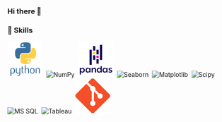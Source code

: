 ### Hi there 👋

<!--
**mkayaharman/mkayaharman** is a ✨ _special_ ✨ repository because its `README.md` (this file) appears on your GitHub profile.

Here are some ideas to get you started:

- 🔭 I’m currently working on ...
- 🌱 I’m currently learning ...
- 👯 I’m looking to collaborate on ...
- 🤔 I’m looking for help with ...
- 💬 Ask me about ...
- 📫 How to reach me: ...
- 😄 Pronouns: ...
- ⚡ Fun fact: ...
-->
###  🚀 Skills

<div>
  <img src="https://github.com/devicons/devicon/blob/master/icons/python/python-original-wordmark.svg" title="Python" alt="Python" width="80" height="80"/>&nbsp;
  <img src="https://github.com/numpy/numpy/blob/main/branding/logo/secondary/numpylogo2.png" title="NumPy" alt="NumPy" width="80" height="80"/>&nbsp;
  <img src="https://github.com/devicons/devicon/blob/master/icons/pandas/pandas-original-wordmark.svg" title="Pandas" alt="Pandas" width="80" height="80"/>&nbsp;
  <img src="https://seaborn.pydata.org/_images/logo-tall-lightbg.svg" title="Seaborn" alt="Seaborn" width="80" height="80"/>&nbsp;
  <img src="https://upload.wikimedia.org/wikipedia/commons/8/84/Matplotlib_icon.svg" title="Matplotlib" alt="Matplotlib" width="80" height="80"/>&nbsp;
  <img src="https://github.com/scipy/archive/blob/main/branding/logos/scipy_logo.svg" title="Scipy" alt="Scipy" width="80" height="80"/>&nbsp;
  <img src="https://upload.wikimedia.org/wikipedia/de/8/8c/Microsoft_SQL_Server_Logo.svg" title="MS SQL" alt="MS SQL" width="80" height="80"/>&nbsp;
  <img src="https://surveymonkey-assets.s3.amazonaws.com/papiasset/apps/logos/2e989404-aed0-41ea-9198-ddc1c76d7a4a" title="Tableau" alt="Tableau" height="80"/>&nbsp;
  <img src="https://github.com/devicons/devicon/blob/master/icons/git/git-original.svg" title="git" alt="git" height="80"/>&nbsp;
  
  
</div>

